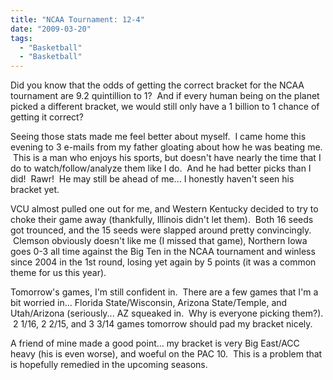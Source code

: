 ```yaml
---
title: "NCAA Tournament: 12-4"
date: "2009-03-20"
tags:
  - "Basketball"
  - "Basketball"
---
```


Did you know that the odds of getting the correct bracket for the NCAA tournament are 9.2 quintillion to 1?  And if every human being on the planet picked a different bracket, we would still only have a 1 billion to 1 chance of getting it correct?

Seeing those stats made me feel better about myself.  I came home this evening to 3 e-mails from my father gloating about how he was beating me.  This is a man who enjoys his sports, but doesn't have nearly the time that I do to watch/follow/analyze them like I do.  And he had better picks than I did!  Rawr!  He may still be ahead of me... I honestly haven't seen his bracket yet.

VCU almost pulled one out for me, and Western Kentucky decided to try to choke their game away (thankfully, Illinois didn't let them).  Both 16 seeds got trounced, and the 15 seeds were slapped around pretty convincingly.  Clemson obviously doesn't like me (I missed that game), Northern Iowa goes 0-3 all time against the Big Ten in the NCAA tournament and winless since 2004 in the 1st round, losing yet again by 5 points (it was a common theme for us this year).

Tomorrow's games, I'm still confident in.  There are a few games that I'm a bit worried in... Florida State/Wisconsin, Arizona State/Temple, and Utah/Arizona (seriously... AZ squeaked in.  Why is everyone picking them?).  2 1/16, 2 2/15, and 3 3/14 games tomorrow should pad my bracket nicely.

A friend of mine made a good point... my bracket is very Big East/ACC heavy (his is even worse), and woeful on the PAC 10.  This is a problem that is hopefully remedied in the upcoming seasons.
